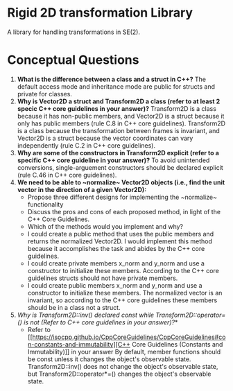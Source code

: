 # Rigid 2D transformation Library
A library for handling transformations in SE(2).

# Conceptual Questions
1. **What is the difference between a class and a struct in C++?** The default access mode and inheritance mode are public for structs and private for classes.
2. **Why is Vector2D a struct and Transform2D a class (refer to at least 2 specic C++ core guidelines in your answer)?** Transform2D is a class because it has non-public members, and Vector2D is a struct because it only has public members (rule C.8 in C++ core guidelines). Transform2D is a class because the transformation between frames is invariant, and Vector2D is a struct because the vector coordinates can vary independently (rule C.2 in C++ core guidelines).
3. **Why are some of the constructors in Transform2D explicit (refer to a specific C++ core guideline in your answer)?** To avoid unintended conversions, single-arguement constructors should be declared explicit (rule C.46 in C++ core guidelines).
4. **We need to be able to ~normalize~ Vector2D objects (i.e., find the unit vector in the direction of a given Vector2D):**
   - Propose three different designs for implementing the ~normalize~ functionality
   - Discuss the pros and cons of each proposed method, in light of the C++ Core Guidelines.
   - Which of the methods would you implement and why?
    * I could create a public method that uses the public members and returns the normalized Vector2D. I would implement this method because it accomplishes the task and abides by the C++ core guidelines.
    * I could create private members x_norm and y_norm and use a constructor to initialize these members. According to the C++ core guidelines structs should not have private members.
    * I could create public members x_norm and y_norm and use a constructor to initialize these members. The normalized vector is an invariant, so according to the C++ core guidelines these members should be in a class not a struct.
5. **Why is Transform2D::inv() declared const while Transform2D::operator*=() is not (Refer to C++ core guidelines in your answer)?**
   - Refer to [[https://isocpp.github.io/CppCoreGuidelines/CppCoreGuidelines#con-constants-and-immutability][C++ Core Guidelines (Constants and Immutability)]] in your answer
By default, member functions should be const unless it changes the object's observable state. Transform2D::inv() does not change the object's observable state, but Transform2D::operator*=() changes the object's observable state.